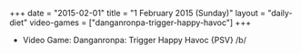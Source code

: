 +++
date = "2015-02-01"
title = "1 February 2015 (Sunday)"
layout = "daily-diet"
video-games = ["danganronpa-trigger-happy-havoc"]
+++


* Video Game: Danganronpa: Trigger Happy Havoc {PSV} /b/
